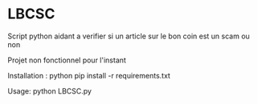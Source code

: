 # LBCSC

Script python aidant a verifier si un article sur le bon coin est un scam ou non

Projet non fonctionnel pour l'instant

Installation :
python pip install -r requirements.txt

Usage:
python LBCSC.py
